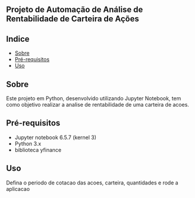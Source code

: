 ## Projeto de Automação de Análise de Rentabilidade de Carteira de Ações 

## Indice
- [Sobre](#sobre)
- [Pré-requisitos](#pré-requisitos)
- [Uso](#uso)

## Sobre
  Este projeto em Python, desenvolvido utilizando Jupyter Notebook, 
tem como objetivo realizar a analise de rentabilidade de uma carteira de acoes.

## Pré-requisitos
- Jupyter notebook 6.5.7 (kernel 3)
- Python 3.x
- biblioteca yfinance

## Uso
  Defina o periodo de cotacao das acoes, carteira, quantidades e rode a aplicacao 
